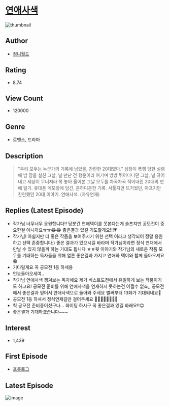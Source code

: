 # [연애사색](https://comic.naver.com/bestChallenge/list?titleId=802026)
![thumbnail](https://image-comic.pstatic.net/user_contents_data/challenge_comic/2023/03/21/359155/upload_3906933391277450038_480x623.jpeg)

## Author
- [정니월드](https://comic.naver.com/artistTitle?id=359155)

## Rating
- 8.74

## View Count
- 120000

## Genre
- 로맨스, 드라마

## Description
> "우리 모두는 누군가의 기록에 남았을, 찬란한 20대였다." 심장이 폭행 당한 설렘에 밤 잠을 설친 그날, 널 만난 건 행운이라 여기며 방방 뛰어다니던 그날, 널 끊어내고 세상이 무너져라 목 놓아 울어본 그날 모두를 차곡차곡 적어내린 20대의 연애 일기. 휴대폰 메모장에 담긴, 흔하디흔한 기록. 서툴지만 뜨거웠던, 아프지만 찬란했던 20대 이야기. 연애사색. (자유연재)

## Replies (Latest Episode)
- 작가님 너무너무 응원합니다!! 당분간 연애택이를 못본다는게 슬프지만 공모전이 중요한걸 아니까요ㅠㅠ😂😂 좋은결과 있길 기도할게요!!!💗
- 작가님! 아쉽지만 더 좋은 작품을 보여주시기 위한 선택 이라고 생각되어 정말 응원하고 선택 존중합니다:) 좋은 결과가 있으시길 바라며 작가님이라면 정식 연재에서 만날 수 있지 않을까 하는 기대도 됩니다 ㅎㅎ뒷 이야기와 작가님의 새로운 작품 모두를 기대하는 독자들을 위해 얼른 좋은결과 가지고 연애와 택이와 함께 돌아오셔요😁
- 기다릴게요 꼭 공모전 1등 하세용
- 언능돌아오세여..
- 작가님 연애사색 챙겨보는 독자에요 제가 베스트도전에서 유일하게 보는 작품이기도 하고요! 공모전 준비를 위해 연애사색을 연재하지 못하는건 어쩔수 없죠,, 공모전에서 좋은결과 얻어서 연애사색으로 돌아와 주세요 벌써부터 13화가 기대되네요🎈
- 공모전 1등 하셔서 정식연재길만 걸어주세요 🌷🌹🌸💐🌺🌻🌼🪷
- 헉 공모전 준비중이셨구나... 화이팅 하시구 꼭 좋은결과 있길 바래요!!😊
- 좋은결과 기대하겠습니다~~~

## Interest
- 1,439

## First Episode
- [프롤로그](https://comic.naver.com/bestChallenge/detail?titleId=802026&no=1)

## Latest Episode
![image](https://image-comic.pstatic.net/user_contents_data/challenge_comic/2023/05/13/359155/upload_3616451220432367671.jpeg)
